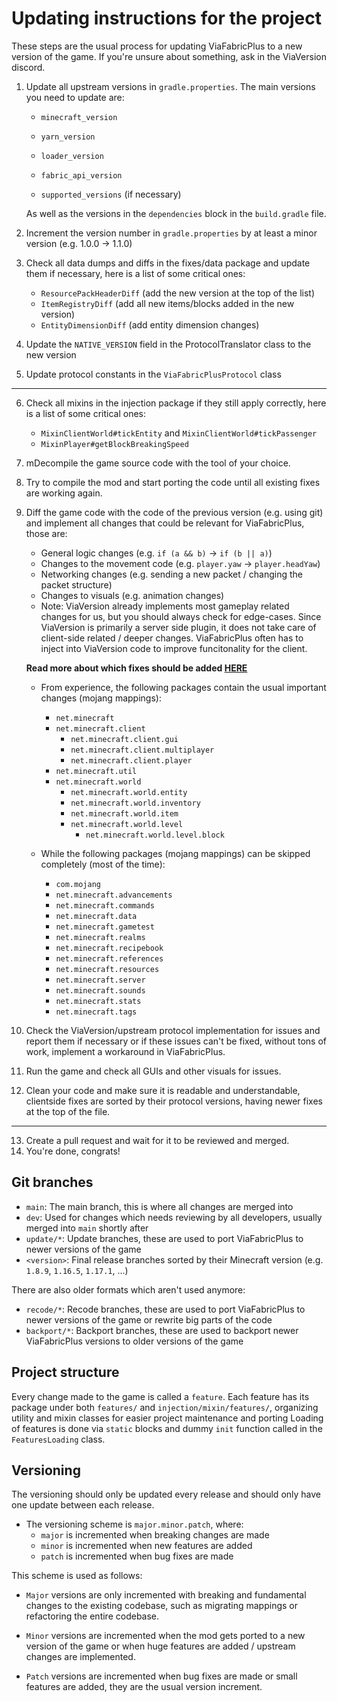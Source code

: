 # Updating instructions for the project
These steps are the usual process for updating ViaFabricPlus to a new version of the game. If you're unsure about something, ask in the ViaVersion discord.

1. Update all upstream versions in `gradle.properties`. The main versions you need to update are:
    - `minecraft_version`
    - `yarn_version`
    - `loader_version`
    - `fabric_api_version`

    - `supported_versions` (if necessary)
   
   As well as the versions in the `dependencies` block in the `build.gradle` file.
2. Increment the version number in `gradle.properties` by at least a minor version (e.g. 1.0.0 -> 1.1.0)
3. Check all data dumps and diffs in the fixes/data package and update them if necessary, here is a list of some critical ones:
    - `ResourcePackHeaderDiff` (add the new version at the top of the list)
    - `ItemRegistryDiff` (add all new items/blocks added in the new version)
    - `EntityDimensionDiff` (add entity dimension changes)
4. Update the `NATIVE_VERSION` field in the ProtocolTranslator class to the new version
5. Update protocol constants in the `ViaFabricPlusProtocol` class
-------------
6. Check all mixins in the injection package if they still apply correctly, here is a list of some critical ones:
    - `MixinClientWorld#tickEntity` and `MixinClientWorld#tickPassenger`
    - `MixinPlayer#getBlockBreakingSpeed`
7. mDecompile the game source code with the tool of your choice.
8. Try to compile the mod and start porting the code until all existing fixes are working again.
9. Diff the game code with the code of the previous version (e.g. using git) and implement all changes that could be relevant for ViaFabricPlus, those are:
    - General logic changes (e.g. `if (a && b)` -> `if (b || a)`)
    - Changes to the movement code (e.g. `player.yaw` -> `player.headYaw`)
    - Networking changes (e.g. sending a new packet / changing the packet structure)
    - Changes to visuals (e.g. animation changes)
    - Note: ViaVersion already implements most gameplay related changes for us, but you should always check for edge-cases. Since ViaVersion
      is primarily a server side plugin, it does not take care of client-side related / deeper changes. ViaFabricPlus often has to inject into
      ViaVersion code to improve funcitonality for the client.
   
    **Read more about which fixes should be added [HERE](../CONTRIBUTING.md#adding-protocol-new-fixes---which-are-important-and-which-arent)**

   - From experience, the following packages contain the usual important changes (mojang mappings):
     - `net.minecraft`
     - `net.minecraft.client`
        - `net.minecraft.client.gui`
        - `net.minecraft.client.multiplayer`
        - `net.minecraft.client.player`
     - `net.minecraft.util`
     - `net.minecraft.world`
       - `net.minecraft.world.entity`
       - `net.minecraft.world.inventory`
       - `net.minecraft.world.item`
       - `net.minecraft.world.level`
         - `net.minecraft.world.level.block`

   - While the following packages (mojang mappings) can be skipped completely (most of the time):
     - `com.mojang`
     - `net.minecraft.advancements`
     - `net.minecraft.commands`
     - `net.minecraft.data`
     - `net.minecraft.gametest`
     - `net.minecraft.realms`
     - `net.minecraft.recipebook`
     - `net.minecraft.references`
     - `net.minecraft.resources`
     - `net.minecraft.server`
     - `net.minecraft.sounds`
     - `net.minecraft.stats`
     - `net.minecraft.tags`

10. Check the ViaVersion/upstream protocol implementation for issues and report them if necessary or if these issues can't be fixed,
   without tons of work, implement a workaround in ViaFabricPlus.
11. Run the game and check all GUIs and other visuals for issues.
12. Clean your code and make sure it is readable and understandable, clientside fixes are sorted by their protocol versions, having
   newer fixes at the top of the file.
-------------
13. Create a pull request and wait for it to be reviewed and merged.
14. You're done, congrats!

## Git branches
- `main`: The main branch, this is where all changes are merged into
- `dev`: Used for changes which needs reviewing by all developers, usually merged into `main` shortly after
- `update/*`: Update branches, these are used to port ViaFabricPlus to newer versions of the game
- `<version>`: Final release branches sorted by their Minecraft version (e.g. `1.8.9`, `1.16.5`, `1.17.1`, ...)

There are also older formats which aren't used anymore:
- `recode/*`: Recode branches, these are used to port ViaFabricPlus to newer versions of the game or rewrite big parts of the code
- `backport/*`: Backport branches, these are used to backport newer ViaFabricPlus versions to older versions of the game

## Project structure
Every change made to the game is called a `feature`. Each feature has its package under both `features/` and `injection/mixin/features/`, organizing utility and mixin classes for easier project maintenance and porting
Loading of features is done via `static` blocks and dummy `init` function called in the `FeaturesLoading` class.

## Versioning
The versioning should only be updated every release and should only have one update between each release.
- The versioning scheme is `major.minor.patch`, where:
    - `major` is incremented when breaking changes are made
    - `minor` is incremented when new features are added
    - `patch` is incremented when bug fixes are made

This scheme is used as follows:
- `Major` versions are only incremented with breaking and fundamental changes to the existing codebase, such as migrating mappings
or refactoring the entire codebase.

- `Minor` versions are incremented when the mod gets ported to a new version of the game or when huge features are added / 
upstream changes are implemented.

- `Patch` versions are incremented when bug fixes are made or small features are added, they are the usual version increment.